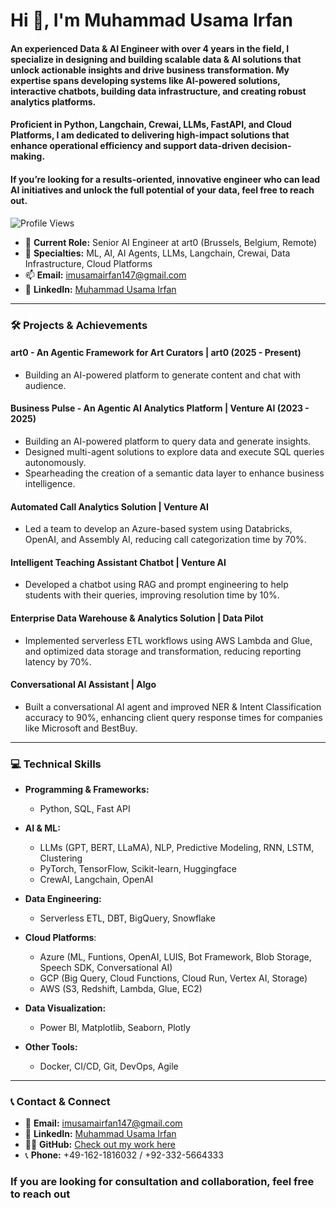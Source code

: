 # Hi 👋, I'm Muhammad Usama Irfan

#### An experienced Data & AI Engineer with over 4 years in the field, I specialize in designing and building scalable data & AI solutions that unlock actionable insights and drive business transformation. My expertise spans developing systems like AI-powered solutions, interactive chatbots, building data infrastructure, and creating robust analytics platforms. 

#### Proficient in Python, Langchain, Crewai, LLMs, FastAPI, and Cloud Platforms, I am dedicated to delivering high-impact solutions that enhance operational efficiency and support data-driven decision-making. 

#### If you’re looking for a results-oriented, innovative engineer who can lead AI initiatives and unlock the full potential of your data, feel free to reach out.

![Profile Views](https://komarev.com/ghpvc/?username=usamai000&label=Profile%20views&color=0e75b6&style=flat)

- 🔭 **Current Role:** Senior AI Engineer at art0 (Brussels, Belgium, Remote)  
- 💬 **Specialties:** ML, AI, AI Agents, LLMs, Langchain, Crewai, Data Infrastructure, Cloud Platforms  
- 📫 **Email:** [imusamairfan147@gmail.com](mailto:imusamairfan147@gmail.com)  
- 🔗 **LinkedIn:** [Muhammad Usama Irfan](https://www.linkedin.com/in/m-usama-irfan/)  

---

### 🛠️ **Projects & Achievements**

#### **art0 - An Agentic Framework for Art Curators** | art0 (2025 - Present)
- Building an AI-powered platform to generate content and chat with audience.  

#### **Business Pulse - An Agentic AI Analytics Platform** | Venture AI (2023 - 2025)
- Building an AI-powered platform to query data and generate insights.  
- Designed multi-agent solutions to explore data and execute SQL queries autonomously.  
- Spearheading the creation of a semantic data layer to enhance business intelligence.

#### **Automated Call Analytics Solution** | Venture AI
- Led a team to develop an Azure-based system using Databricks, OpenAI, and Assembly AI, reducing call categorization time by 70%.  

#### **Intelligent Teaching Assistant Chatbot** | Venture AI
- Developed a chatbot using RAG and prompt engineering to help students with their queries, improving resolution time by 10%.

#### **Enterprise Data Warehouse & Analytics Solution** | Data Pilot
- Implemented serverless ETL workflows using AWS Lambda and Glue, and optimized data storage and transformation, reducing reporting latency by 70%.  

#### **Conversational AI Assistant** | Algo
- Built a conversational AI agent and improved NER & Intent Classification accuracy to 90%, enhancing client query response times for companies like Microsoft and BestBuy.

---

### 💻 **Technical Skills**

- **Programming & Frameworks:**  
  - Python, SQL, Fast API  

- **AI & ML:**  
  - LLMs (GPT, BERT, LLaMA), NLP, Predictive Modeling, RNN, LSTM, Clustering  
  - PyTorch, TensorFlow, Scikit-learn, Huggingface
  - CrewAI, Langchain, OpenAI

- **Data Engineering:**  
  - Serverless ETL, DBT, BigQuery, Snowflake  

- **Cloud Platforms**:  
  - Azure (ML, Funtions, OpenAI, LUIS, Bot Framework, Blob Storage, Speech SDK, Conversational AI) 
  - GCP (Big Query, Cloud Functions, Cloud Run, Vertex AI, Storage)
  - AWS (S3, Redshift, Lambda, Glue, EC2)

- **Data Visualization:**  
  - Power BI, Matplotlib, Seaborn, Plotly

- **Other Tools:**  
  - Docker, CI/CD, Git, DevOps, Agile

---

### 📞 **Contact & Connect**

- 📧 **Email:** [imusamairfan147@gmail.com](mailto:imusamairfan147@gmail.com)  
- 🔗 **LinkedIn:** [Muhammad Usama Irfan](https://www.linkedin.com/in/m-usama-irfan/)  
- 👨‍💻 **GitHub:** [Check out my work here](https://github.com/UsamaI000?tab=repositories)
- 📞 **Phone:** +49-162-1816032 / +92-332-5664333

### If you are looking for consultation and collaboration, feel free to reach out
